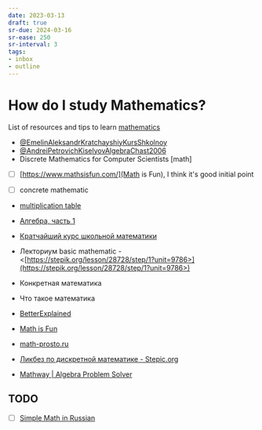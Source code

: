 ```yaml
---
date: 2023-03-13
draft: true
sr-due: 2024-03-16
sr-ease: 250
sr-interval: 3
tags:
- inbox
- outline
---
```


# How do I study Mathematics?

List of resources and tips to learn [mathematics](./mathematics.md)


- [@EmelinAleksandrKratchayshiyKursShkolnoy](./%40EmelinAleksandrKratchayshiyKursShkolnoy.md)
- [@AndreiPetrovichKiselyovAlgebraChast2006](./%40AndreiPetrovichKiselyovAlgebraChast2006.md)
- Discrete Mathematics for Computer Scientists [math]


- [ ] [https://www.mathsisfun.com/](Math is Fun), I think it's good initial
  point

- [ ] concrete mathematic
- [multiplication table](./multiplication%20table.md)
- [Алгебра, часть 1](./%40AndreiPetrovichKiselyovAlgebraChast2006.md)
- [Кратчайший курс школьной математики](./%40EmelinAleksandrKratchayshiyKursShkolnoy.md)
- Лекториум basic mathematic -
  <[https://stepik.org/lesson/28728/step/1?unit=9786>](https://stepik.org/lesson/28728/step/1?unit=9786>)

- Конкретная математика
- Что такое математика
- [BetterExplained](https://betterexplained.com/)
- [Math is Fun](https://www.mathsisfun.com/)
- [math-prosto.ru](https://math-prosto.ru/)
- [Ликбез по дискретной математике - Stepic.org](https://stepic.org/course/%D0%9B%D0%B8%D0%BA%D0%B1%D0%B5%D0%B7-%D0%BF%D0%BE-%D0%B4%D0%B8%D1%81%D0%BA%D1%80%D0%B5%D1%82%D0%BD%D0%BE%D0%B9-%D0%BC%D0%B0%D1%82%D0%B5%D0%BC%D0%B0%D1%82%D0%B8%D0%BA%D0%B5-91/)
- [Mathway | Algebra Problem Solver](https://www.mathway.com/Algebra)

## TODO


- [ ] [Simple Math in Russian](https://www.youtube.com/playlist?list=PLC2pBQ7lPOZCu0cehs7tPmnoeK2BjUiSk)